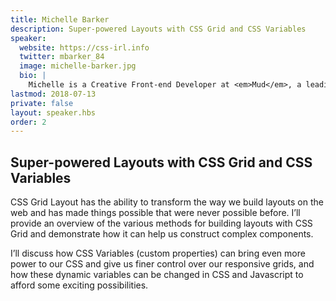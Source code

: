 ```yaml
---
title: Michelle Barker
description: Super-powered Layouts with CSS Grid and CSS Variables
speaker:
  website: https://css-irl.info
  twitter: mbarker_84
  image: michelle-barker.jpg
  bio: |
    Michelle is a Creative Front-end Developer at <em>Mud</em>, a leading digital agency in Bath, UK, where she is known unofficially as the Queen of Grids. She is a regular blogger on all things CSS on her personal site <em>CSS { In Real Life }</em>, and has written articles for <em>Smashing Magazine</em>, <em>the Pastry Box</em> and <em>Vandelay Design</em>.
lastmod: 2018-07-13
private: false
layout: speaker.hbs
order: 2
---
```


## Super-powered Layouts with CSS Grid and CSS Variables

CSS Grid Layout has the ability to transform the way we build layouts on the web and has made things possible that were never possible before. I’ll provide an overview of the various methods for building layouts with CSS Grid and demonstrate how it can help us construct complex components.

I’ll discuss how CSS Variables (custom properties) can bring even more power to our CSS and give us finer control over our responsive grids, and how these dynamic variables can be changed in CSS and Javascript to afford some exciting possibilities.
